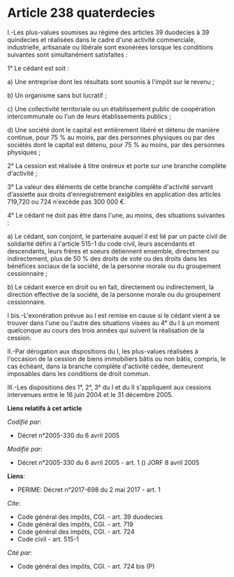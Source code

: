 # Article 238 quaterdecies

I.-Les plus-values soumises au régime des articles 39 duodecies à 39 quindecies et réalisées dans le cadre d'une activité
commerciale, industrielle, artisanale ou libérale sont exonérées lorsque les conditions suivantes sont simultanément
satisfaites : 

1° Le cédant est soit : 

a) Une entreprise dont les résultats sont soumis à l'impôt sur le revenu ; 

b) Un organisme sans but lucratif ; 

c) Une collectivité territoriale ou un établissement public de coopération intercommunale ou l'un de leurs établissements
publics ; 

d) Une société dont le capital est entièrement libéré et détenu de manière continue, pour 75 % au moins, par des personnes
physiques ou par des sociétés dont le capital est détenu, pour 75 % au moins, par des personnes physiques ; 

2° La cession est réalisée à titre onéreux et porte sur une branche complète d'activité ; 

3° La valeur des éléments de cette branche complète d'activité servant d'assiette aux droits d'enregistrement exigibles en
application des articles 719,720 ou 724 n'excède pas 300 000 €. 

4° Le cédant ne doit pas être dans l'une, au moins, des situations suivantes : 

a) Le cédant, son conjoint, le partenaire auquel il est lié par un pacte civil de solidarité défini à l'article 515-1 du code
civil, leurs ascendants et descendants, leurs frères et soeurs détiennent ensemble, directement ou indirectement, plus de 50
% des droits de vote ou des droits dans les bénéfices sociaux de la société, de la personne morale ou du groupement
cessionnaire ; 

b) Le cédant exerce en droit ou en fait, directement ou indirectement, la direction effective de la société, de la personne
morale ou du groupement cessionnaire. 

I bis.-L'exonération prévue au I est remise en cause si le cédant vient à se trouver dans l'une ou l'autre des situations
visées au 4° du I à un moment quelconque au cours des trois années qui suivent la réalisation de la cession. 

II.-Par dérogation aux dispositions du I, les plus-values réalisées à l'occasion de la cession de biens immobiliers bâtis ou
non bâtis, compris, le cas échéant, dans la branche complète d'activité cédée, demeurent imposables dans les conditions de
droit commun. 

III.-Les dispositions des 1°, 2°, 3° du I et du II s'appliquent aux cessions intervenues entre le 16 juin 2004 et le 31
décembre 2005.

**Liens relatifs à cet article**

_Codifié par_:

  - Décret n°2005-330 du 6 avril 2005

_Modifié par_:

  - Décret n°2005-330 du 6 avril 2005 - art. 1 () JORF 8 avril 2005

**Liens**:

  - PERIME: Décret n°2017-698 du 2 mai 2017 - art. 1

_Cite_:

  - Code général des impôts, CGI. - art. 39 duodecies
  - Code général des impôts, CGI. - art. 719
  - Code général des impôts, CGI. - art. 724
  - Code civil - art. 515-1

_Cité par_:

  - Code général des impôts, CGI. - art. 724 bis (P)
